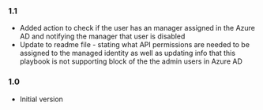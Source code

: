 ### 1.1

-   Added action to check if the user has an manager assigned in the Azure AD and notifying the manager that user is disabled
-   Update to readme file - stating what API permissions are needed to be assigned to the managed identity as well as updating info that this playbook is not supporting block of the the admin users in Azure AD

### 1.0

-   Initial version